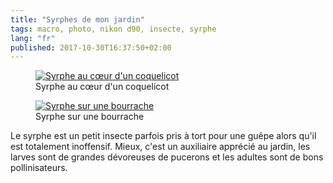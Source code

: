```yaml
---
title: "Syrphes de mon jardin"
tags: macro, photo, nikon d90, insecte, syrphe
lang: "fr"
published: 2017-10-30T16:37:50+02:00
---
```


<figure class="object-center">
    <a href="/images/syrphe-au-coeur-coquelicot.jpg"><img src="/images/660x/syrphe-au-coeur-coquelicot.jpg" alt="Syrphe au cœur d'un coquelicot"></a>
    <figcaption>
    Syrphe au cœur d'un coquelicot
    </figcaption>
</figure>

<figure class="object-center">
    <a href="/images/syrphe-bourrache.jpg"><img src="/images/660x/syrphe-bourrache.jpg" alt="Syrphe sur une bourrache"></a>
    <figcaption>
    Syrphe sur une bourrache
    </figcaption>
</figure>

Le syrphe est un petit insecte parfois pris à tort pour une guêpe alors qu'il
est totalement inoffensif. Mieux, c'est un auxiliaire apprécié au jardin, les
larves sont de grandes dévoreuses de pucerons et les adultes sont de bons
pollinisateurs.
